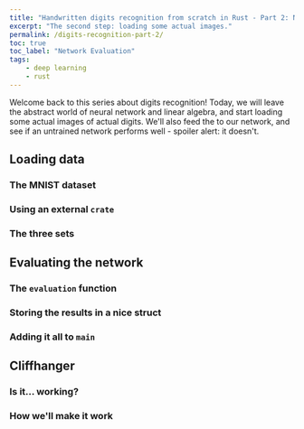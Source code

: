 ```yaml
---
title: "Handwritten digits recognition from scratch in Rust - Part 2: Network Evaluation"
excerpt: "The second step: loading some actual images."
permalink: /digits-recognition-part-2/
toc: true
toc_label: "Network Evaluation"
tags:
    - deep learning
    - rust
---
```


Welcome back to this series about digits recognition! Today, we will leave the abstract world of neural network and linear algebra, and start loading some actual images of actual digits. We'll also feed the to our network, and see if an untrained network performs well - spoiler alert: it doesn't.

## Loading data
### The MNIST dataset

### Using an external `crate`

### The three sets


## Evaluating the network
### The `evaluation` function

### Storing the results in a nice struct

### Adding it all to `main`

## Cliffhanger
### Is it... working?

### How we'll make it work